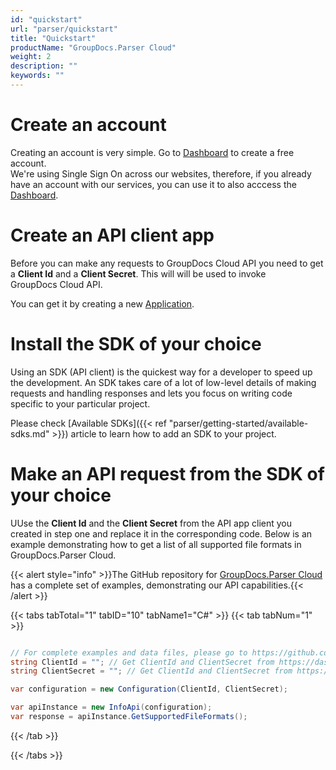 ```yaml
---
id: "quickstart"
url: "parser/quickstart"
title: "Quickstart"
productName: "GroupDocs.Parser Cloud"
weight: 2
description: ""
keywords: ""
---
```


# Create an account #

Creating an account is very simple. Go to [Dashboard](https://dashboard.groupdocs.cloud) to create a free account.\
We're using Single Sign On across our websites, therefore, if you already have an account with our services, you can use it to also acccess the [Dashboard](https://dashboard.groupdocs.cloud).

# Create an API client app #

Before you can make any requests to GroupDocs Cloud API you need to get a **Client Id** and a **Client Secret**. This will will be used to invoke GroupDocs Cloud API.

You can get it by creating a new [Application](https://dashboard.groupdocs.cloud/applications).

# Install the SDK of your choice #

Using an SDK (API client) is the quickest way for a developer to speed up the development. An SDK takes care of a lot of low-level details of making requests and handling responses and lets you focus on writing code specific to your particular project.

Please check [Available SDKs]({{< ref "parser/getting-started/available-sdks.md" >}}) article to learn how to add an SDK to your project.

# Make an API request from the SDK of your choice #

UUse the **Client Id** and the **Client Secret** from the API app client you created in step one and replace it in the corresponding code. Below is an example demonstrating how to get a list of all supported file formats in GroupDocs.Parser Cloud.

{{< alert style="info" >}}The GitHub repository for [GroupDocs.Parser Cloud](https://github.com/groupdocs-parser-cloud) has a complete set of examples, demonstrating our API capabilities.{{< /alert >}}


{{< tabs tabTotal="1" tabID="10" tabName1="C#" >}} {{< tab tabNum="1" >}}

```csharp

// For complete examples and data files, please go to https://github.com/groupdocs-metadata-cloud/groupdocs-metadata-cloud-dotnet-samples
string ClientId = ""; // Get ClientId and ClientSecret from https://dashboard.groupdocs.cloud
string ClientSecret = ""; // Get ClientId and ClientSecret from https://dashboard.groupdocs.cloud

var configuration = new Configuration(ClientId, ClientSecret);

var apiInstance = new InfoApi(configuration);
var response = apiInstance.GetSupportedFileFormats();

```

{{< /tab >}}

{{< /tabs >}}